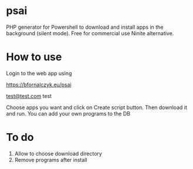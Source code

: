 # psai
PHP generator for Powershell to download and install apps in the background (silent mode). 
Free for commercial use Ninite alternative.

# How to use
Login to the web app using 
  
  https://bfornalczyk.eu/psai

  test@test.com 
  test
  
Choose apps you want and click on Create script button. Then download it and run. You can add your own programs to the DB   
# To do
1. Allow to choose download directory
2. Remove programs after install
